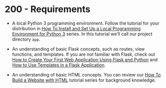 # 200 - Requirements

- A local Python 3 programming environment. Follow the tutorial for your distribution in [How To Install and Set Up a Local Programming Environment for Python 3](https://www.digitalocean.com/community/tutorial-collections/how-to-install-python-3-and-set-up-a-programming-environment) series. In this tutorial we’ll call our project directory ```app```.

- An understanding of basic Flask concepts, such as routes, view functions, and templates. If you are not familiar with Flask, check out [How to Create Your First Web Application Using Flask and Python](https://www.digitalocean.com/community/tutorials/how-to-create-your-first-web-application-using-flask-and-python-3) and [How to Use Templates in a Flask Application](https://www.digitalocean.com/community/tutorials/how-to-use-templates-in-a-flask-application).

- An understanding of basic HTML concepts. You can review our [How To Build a Website with HTML](https://www.digitalocean.com/community/tutorial-series/how-to-build-a-website-with-html) tutorial series for background knowledge.